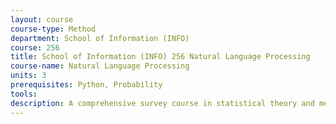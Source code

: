 ```yaml
---
layout: course 
course-type: Method
department: School of Information (INFO)
course: 256
title: School of Information (INFO) 256 Natural Language Processing
course-name: Natural Language Processing
units: 3
prerequisites: Python, Probability
tools: 
description: A comprehensive survey course in statistical theory and methodology. Topics include descriptive statistics, maximum likelihood estimation, non-parametric methods, introduction to optimality, goodness-of-fit tests, analysis of variance, bootstrap and computer-intensive methods and least squares estimation. The laboratory includes computer-based data-analytic applications to science and engineering.
---
```

